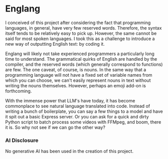 # Englang
I conceived of this project after considering the fact that programming languages, in general, have very few reserved words. Therefore, the syntax itself tends to be relatively easy to pick up. However, the same cannot be said for most spoken languages. I took this as a challenge to introduce a new way of outputting English text: by coding it.

Englang will likely not take experienced programmers a particularly long time to understand. The grammatical quirks of English are handled by the compiler, and the reserved words (which generally correspond to functions) are few. The one caveat, of course, is nouns. In the same way that a programming language will not have a fixed set of variable names from which you can choose, we can't easily represent nouns in text without writing the nouns themselves. However, perhaps an emoji add-on is forthcoming. 

With the immense power that LLM's have today, it has become commonplace to see natural language translated into code. Instead of writing a bunch of boilerplate, you can say a few things to a model and have it spit out a basic Express server. Or you can ask for a quick and dirty Python script to batch process some videos with FFMpeg, and boom, there it is. So why not see if we can go the other way?

### AI Disclosure
No generative AI has been used in the creation of this project. 